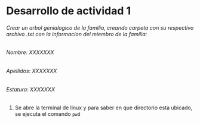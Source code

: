 
# Desarrollo de actividad 1

###### Crear un arbol genialogico de la familia, creando carpeta con su respectivo archivo .txt con la informacion del miembro de la familia:
###### Nombre: XXXXXXX
###### Apellidos: XXXXXXX
###### Estatura: XXXXXXX

1. Se abre la terminal de linux y para saber en que directorio esta ubicado, se ejecuta el comando  ``` pwd ```



